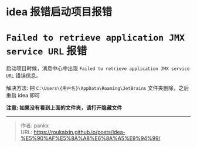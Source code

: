 # idea 报错启动项目报错


# `Failed to retrieve application JMX service URL` 报错
启动项目时候，消息中心中出现 `Failed to retrieve application JMX service URL` 错误信息。

解决方法: 把 `C:\Users\{用户名}\AppData\Roaming\JetBrains` 文件夹删除，之后重启 idea 即可

**注意: 如果没有看到上面的文件夹，请打开隐藏文件**


---

> 作者: pankx  
> URL: https://roukaixin.github.io/posts/idea-%E5%90%AF%E5%8A%A8%E6%8A%A5%E9%94%99/  


